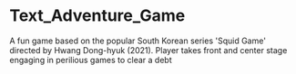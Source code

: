 # Text_Adventure_Game
A fun game based on the popular South Korean series 'Squid Game' directed by Hwang Dong-hyuk (2021). 
Player takes front and center stage engaging in perilious games to clear a debt
